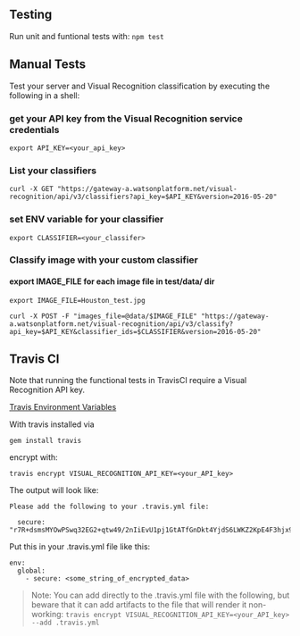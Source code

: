 ## Testing

Run unit and funtional tests with:
`npm test`

## Manual Tests

Test your server and Visual Recognition classification by executing
the following in a shell:

### get your API key from the Visual Recognition service credentials
```
export API_KEY=<your_api_key>
```

### List your classifiers
```
curl -X GET "https://gateway-a.watsonplatform.net/visual-recognition/api/v3/classifiers?api_key=$API_KEY&version=2016-05-20"
```

### set ENV variable for your classifier
```
export CLASSIFIER=<your_classifer>
```

### Classify image with your custom classifier
#### export IMAGE_FILE for each image file in test/data/ dir
```
export IMAGE_FILE=Houston_test.jpg

curl -X POST -F "images_file=@data/$IMAGE_FILE" "https://gateway-a.watsonplatform.net/visual-recognition/api/v3/classify?api_key=$API_KEY&classifier_ids=$CLASSIFIER&version=2016-05-20"
```

## Travis CI

Note that running the functional tests in TravisCI require a Visual
Recognition API key.

[Travis Environment Variables](https://docs.travis-ci.com/user/environment-variables/#Defining-encrypted-variables-in-.travis.yml)

With travis installed via

 `gem install travis`

 encrypt with:

`travis encrypt VISUAL_RECOGNITION_API_KEY=<your_API_key>`

The output will look like:
```
Please add the following to your .travis.yml file:

  secure: "r7R+dsmsMYOwPSwq32EG2+qtw49/2nIiEvU1pj1GtATfGnDkt4YjdS6LWKZ2KpE4F3hjx9QqQsJVnZS2O/1EZmZWeS6Gjv3g/uTxvuz8djfrBGkT65tL9pILT1mviQxt3Uf4W/mZxAveVHq6aYST7NI716+1eTBEUXCHR2TEA0zbsaPvbMprRz2Kz8ixLc0eT9umXjlvK+EUP6H+wtlKUltN2k1PYd<snip_for_brevity>"
```

Put this in your .travis.yml file like this:
```
env:
  global:
    - secure: <some_string_of_encrypted_data>
```

> Note: You can add directly to the .travis.yml file with the following, but beware that it can add artifacts to the file that will render it non-working: `travis encrypt VISUAL_RECOGNITION_API_KEY=<your_API_key> --add .travis.yml`
